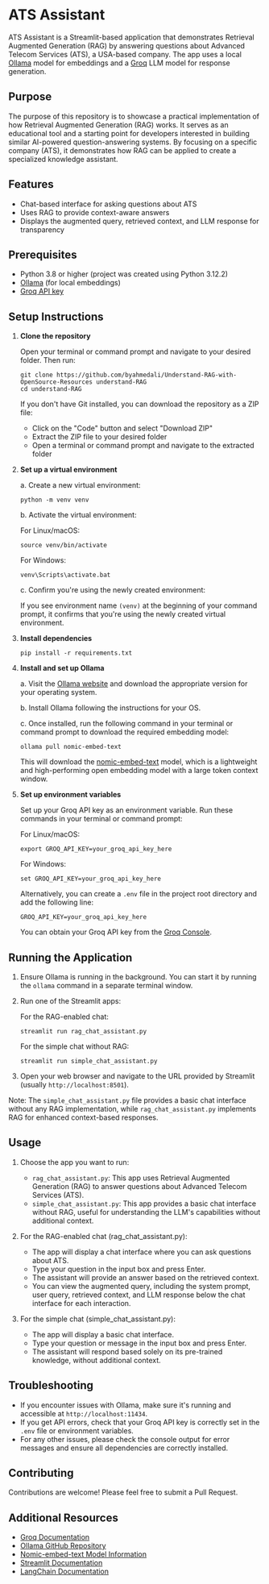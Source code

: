 # ATS Assistant

ATS Assistant is a Streamlit-based application that demonstrates Retrieval Augmented Generation (RAG) by answering questions about Advanced Telecom Services (ATS), a USA-based company. The app uses a local [Ollama](https://ollama.com/) model for embeddings and a [Groq](https://console.groq.com/docs/quickstart) LLM model for response generation.

## Purpose

The purpose of this repository is to showcase a practical implementation of how Retrieval Augmented Generation (RAG) works. It serves as an educational tool and a starting point for developers interested in building similar AI-powered question-answering systems. By focusing on a specific company (ATS), it demonstrates how RAG can be applied to create a specialized knowledge assistant.

## Features

- Chat-based interface for asking questions about ATS
- Uses RAG to provide context-aware answers
- Displays the augmented query, retrieved context, and LLM response for transparency

## Prerequisites

- Python 3.8 or higher (project was created using Python 3.12.2)
- [Ollama](https://ollama.com/) (for local embeddings)
- [Groq API key](https://console.groq.com/docs/quickstart)

## Setup Instructions

1. **Clone the repository**

   Open your terminal or command prompt and navigate to your desired folder. Then run:

   ```
   git clone https://github.com/byahmedali/Understand-RAG-with-OpenSource-Resources understand-RAG
   cd understand-RAG
   ```

   If you don't have Git installed, you can download the repository as a ZIP file:
   - Click on the "Code" button and select "Download ZIP"
   - Extract the ZIP file to your desired folder
   - Open a terminal or command prompt and navigate to the extracted folder

2. **Set up a virtual environment**

   a. Create a new virtual environment:
   ```
   python -m venv venv
   ```

   b. Activate the virtual environment:
   
   For Linux/macOS:
   ```
   source venv/bin/activate
   ```
   
   For Windows:
   ```
   venv\Scripts\activate.bat
   ```

   c. Confirm you're using the newly created environment:
   
   If you see environment name `(venv)` at the beginning of your command prompt, it confirms that you're using the newly created virtual environment.

3. **Install dependencies**

   ```
   pip install -r requirements.txt
   ```

4. **Install and set up Ollama**

   a. Visit the [Ollama website](https://ollama.com/) and download the appropriate version for your operating system.
   
   b. Install Ollama following the instructions for your OS.
   
   c. Once installed, run the following command in your terminal or command prompt to download the required embedding model:
   
   ```
   ollama pull nomic-embed-text
   ```

   This will download the [nomic-embed-text](https://ollama.com/library/nomic-embed-text) model, which is a lightweight and high-performing open embedding model with a large token context window.

5. **Set up environment variables**

   Set up your Groq API key as an environment variable. Run these commands in your terminal or command prompt:

   For Linux/macOS:
   ```
   export GROQ_API_KEY=your_groq_api_key_here
   ```

   For Windows:
   ```
   set GROQ_API_KEY=your_groq_api_key_here
   ```

   Alternatively, you can create a `.env` file in the project root directory and add the following line:
   ```
   GROQ_API_KEY=your_groq_api_key_here
   ```

   You can obtain your Groq API key from the [Groq Console](https://console.groq.com/docs/quickstart).

## Running the Application

1. Ensure Ollama is running in the background. You can start it by running the `ollama` command in a separate terminal window.

2. Run one of the Streamlit apps:

   For the RAG-enabled chat:
   ```
   streamlit run rag_chat_assistant.py
   ```

   For the simple chat without RAG:
   ```
   streamlit run simple_chat_assistant.py
   ```

3. Open your web browser and navigate to the URL provided by Streamlit (usually `http://localhost:8501`).

Note: The `simple_chat_assistant.py` file provides a basic chat interface without any RAG implementation, while `rag_chat_assistant.py` implements RAG for enhanced context-based responses.

## Usage

1. Choose the app you want to run:
   - `rag_chat_assistant.py`: This app uses Retrieval Augmented Generation (RAG) to answer questions about Advanced Telecom Services (ATS).
   - `simple_chat_assistant.py`: This app provides a basic chat interface without RAG, useful for understanding the LLM's capabilities without additional context.

2. For the RAG-enabled chat (rag_chat_assistant.py):
   - The app will display a chat interface where you can ask questions about ATS.
   - Type your question in the input box and press Enter.
   - The assistant will provide an answer based on the retrieved context.
   - You can view the augmented query, including the system prompt, user query, retrieved context, and LLM response below the chat interface for each interaction.

3. For the simple chat (simple_chat_assistant.py):
   - The app will display a basic chat interface.
   - Type your question or message in the input box and press Enter.
   - The assistant will respond based solely on its pre-trained knowledge, without additional context.

## Troubleshooting

- If you encounter issues with Ollama, make sure it's running and accessible at `http://localhost:11434`.
- If you get API errors, check that your Groq API key is correctly set in the `.env` file or environment variables.
- For any other issues, please check the console output for error messages and ensure all dependencies are correctly installed.

## Contributing

Contributions are welcome! Please feel free to submit a Pull Request.

## Additional Resources

- [Groq Documentation](https://console.groq.com/docs/quickstart)
- [Ollama GitHub Repository](https://github.com/ollama/ollama)
- [Nomic-embed-text Model Information](https://ollama.com/library/nomic-embed-text)
- [Streamlit Documentation](https://docs.streamlit.io/)
- [LangChain Documentation](https://python.langchain.com/docs/get_started/introduction)